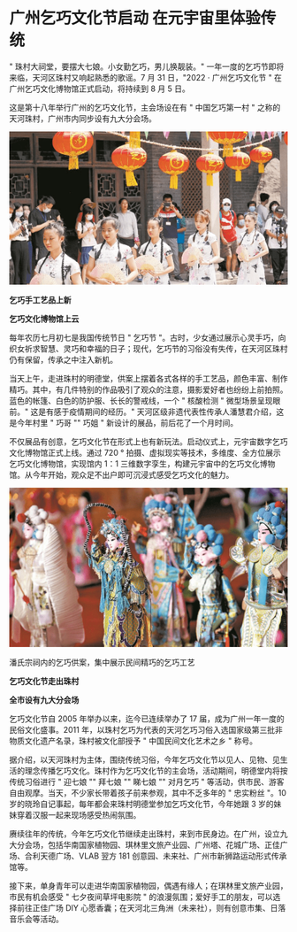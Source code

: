 # 广州乞巧文化节启动 在元宇宙里体验传统


" 珠村大祠堂，要摆大七娘。小女勤乞巧，男儿换靓装。" 一年一度的乞巧节即将来临，天河区珠村又响起熟悉的歌谣。7 月 31 日，"2022 · 广州乞巧文化节 " 在广州乞巧文化博物馆正式启动，将持续到 8 月 5 日。

这是第十八年举行广州的乞巧文化节，主会场设在有 " 中国乞巧第一村 " 之称的天河珠村，广州市内同步设有九大分会场。

![img](46.png)



**乞巧手工艺品上新**

**乞巧文化博物馆上云**

每年农历七月初七是我国传统节日 " 乞巧节 "。古时，少女通过展示心灵手巧，向织女祈求智慧、灵巧和幸福的日子；现代，乞巧节的习俗没有失传，在天河区珠村仍有保留，传承之中注入新机。

当天上午，走进珠村的明德堂，供案上摆着各式各样的手工艺品，颜色丰富、制作精巧。其中，有几件特别的作品吸引了观众的注意，摄影爱好者也纷纷上前拍照。蓝色的帐篷、白色的防护服、长长的警戒线，一个 " 核酸检测 " 微型场景呈现眼前。" 这是有感于疫情期间的经历。" 天河区级非遗代表性传承人潘慧君介绍，这是今年村里 " 巧哥 "" 巧姐 " 新设计的展品，前后花了一个月时间。

不仅展品有创意，乞巧文化节在形式上也有新玩法。启动仪式上，元宇宙数字乞巧文化博物馆正式上线。通过 720 ° 拍摄、虚拟现实等技术，多维度、全方位展示乞巧文化博物馆，实现馆内 1：1 三维数字孪生，构建元宇宙中的乞巧文化博物馆。从今年开始，观众足不出户即可沉浸式感受乞巧文化的魅力。

![img](47.png)

潘氏宗祠内的乞巧供案，集中展示民间精巧的乞巧工艺



**乞巧文化节走出珠村**

**全市设有九大分会场**

乞巧文化节自 2005 年举办以来，迄今已连续举办了 17 届，成为广州一年一度的民俗文化盛事。2011 年，以珠村乞巧为代表的天河乞巧习俗入选国家级第三批非物质文化遗产名录，珠村被文化部授予 " 中国民间文化艺术之乡 " 称号。

据介绍，以天河珠村为主体，围绕传统习俗，今年乞巧文化节以见人、见物、见生活的理念传播乞巧文化。珠村作为乞巧文化节的主会场，活动期间，明德堂内将按传统习俗进行 " 迎七娘 "" 拜七娘 "" 睇七娘 "" 对月乞巧 " 等活动，供市民、游客自由观摩。当天，不少家长带着孩子前来参观，其中不乏多年的 " 忠实粉丝 "。10 岁的晓玲自记事起，每年都会来珠村明德堂参加乞巧文化节，今年她跟 3 岁的妹妹穿着汉服一起来现场感受热闹氛围。

赓续往年的传统，今年乞巧文化节继续走出珠村，来到市民身边。在广州，设立九大分会场，包括华南国家植物园、琪林里文旅产业园、广州塔、花城广场、正佳广场、合利天德广场、VLAB 翌方 181 创意园、未来社、广州市新狮路运动形式传承馆等。

接下来，单身青年可以走进华南国家植物园，偶遇有缘人；在琪林里文旅产业园，市民有机会感受 " 七夕夜间草坪电影院 " 的浪漫氛围；爱好手工的朋友，可以选择前往正佳广场 DIY 心愿香囊；在天河北三角洲（未来社），则有创意市集、日落音乐会等活动。
